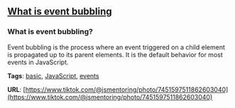 ## [What is event bubbling](#what-is-event-bubbling)

### What is event bubbling?

Event bubbling is the process where an event triggered on a child element is propagated up to its parent elements. It is the default behavior for most events in JavaScript.

**Tags**: [basic](./level/basic), [JavaScript](./theme/javascript), [events](./theme/events)

**URL**: [https://www.tiktok.com/@jsmentoring/photo/7451597511862603040](https://www.tiktok.com/@jsmentoring/photo/7451597511862603040)
